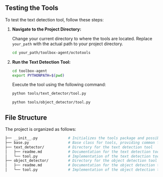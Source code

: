 
## Testing the Tools

To test the text detection tool, follow these steps:

1. **Navigate to the Project Directory:**

   Change your current directory to where the tools are located. Replace `your_path` with the actual path to your project directory.

   ```sh
   cd your_path/toolbox-agent/octotools
   ```

2. **Run the Text Detection Tool:**

   ```sh
   cd toolbox-agent
   export PYTHONPATH=$(pwd)
   ```


   Execute the tool using the following command:

   ```sh
   python tools/text_detector/tool.py

   python tools/object_detector/tool.py

   ```

## File Structure

The project is organized as follows:

```sh
├── __init__.py              # Initializes the tools package and possibly exposes submodules
├── base.py                  # Base class for tools, providing common functionality
├── text_detector/           # Directory for the text detection tool
│   ├── readme.md            # Documentation for the text detection tool
│   └── tool.py              # Implementation of the text detection tool
├── object_detector/         # Directory for the object detection tool
│   ├── readme.md            # Documentation for the object detection tool
│   └── tool.py              # Implementation of the object detection tool
```
